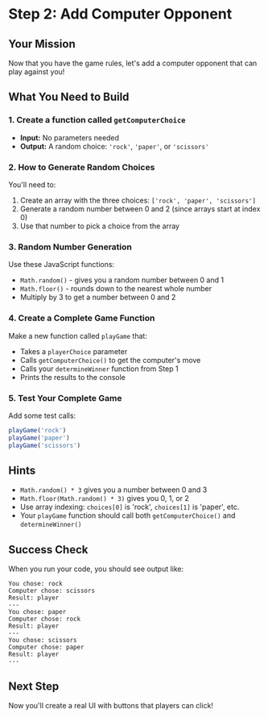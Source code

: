 # Step 2: Add Computer Opponent

## Your Mission
Now that you have the game rules, let's add a computer opponent that can play against you!

## What You Need to Build

### 1. Create a function called `getComputerChoice`
- **Input:** No parameters needed
- **Output:** A random choice: `'rock'`, `'paper'`, or `'scissors'`

### 2. How to Generate Random Choices
You'll need to:
1. Create an array with the three choices: `['rock', 'paper', 'scissors']`
2. Generate a random number between 0 and 2 (since arrays start at index 0)
3. Use that number to pick a choice from the array

### 3. Random Number Generation
Use these JavaScript functions:
- `Math.random()` - gives you a random number between 0 and 1
- `Math.floor()` - rounds down to the nearest whole number
- Multiply by 3 to get a number between 0 and 2

### 4. Create a Complete Game Function
Make a new function called `playGame` that:
- Takes a `playerChoice` parameter
- Calls `getComputerChoice()` to get the computer's move
- Calls your `determineWinner` function from Step 1
- Prints the results to the console

### 5. Test Your Complete Game
Add some test calls:
```javascript
playGame('rock')
playGame('paper')
playGame('scissors')
```

## Hints
- `Math.random() * 3` gives you a number between 0 and 3
- `Math.floor(Math.random() * 3)` gives you 0, 1, or 2
- Use array indexing: `choices[0]` is 'rock', `choices[1]` is 'paper', etc.
- Your `playGame` function should call both `getComputerChoice()` and `determineWinner()`

## Success Check
When you run your code, you should see output like:
```
You chose: rock
Computer chose: scissors
Result: player
---
You chose: paper
Computer chose: rock
Result: player
---
You chose: scissors
Computer chose: paper
Result: player
---
```

## Next Step
Now you'll create a real UI with buttons that players can click! 